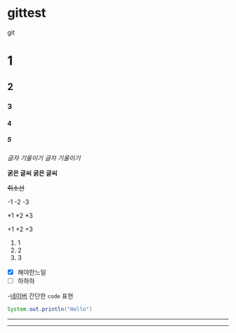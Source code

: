 # gittest
git

# 1

## 2

### 3

#### 4

##### 5

*글자 기울이기*
_글자 기울이기_

**굵은 글씨**
__굵은 글씨__

~~취소선~~

-1
-2
-3

*1
*2
*3

+1
+2
+3

1. 1
2. 2
3. 3

- [x] 해야한느일
- [ ] 하하하

-[네이버](https://www.naver.com)
간단한 `code` 표현

``` java
System.out.println("Hello")
```

***
---
